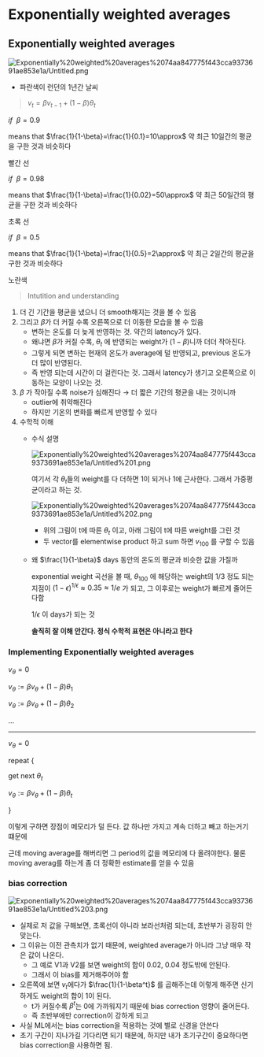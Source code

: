 # Exponentially weighted averages

## Exponentially weighted averages

![Exponentially%20weighted%20averages%2074aa847775f443cca9373691ae853e1a/Untitled.png](Exponentially%20weighted%20averages%2074aa847775f443cca9373691ae853e1a/Untitled.png)

- 파란색이 런던의 1년간 날씨

> $v_t=\beta v_{t-1}+(1-\beta)\theta_t$

$if~~\beta = 0.9$

means that $\frac{1}{1-\beta}=\frac{1}{0.1}=10\approx$ 약 최근 10일간의 평균을 구한 것과 비슷하다

빨간 선

$if~~\beta = 0.98$

means that $\frac{1}{1-\beta}=\frac{1}{0.02}=50\approx$ 약 최근 50일간의 평균을 구한 것과 비슷하다

초록 선

$if~~\beta = 0.5$

means that $\frac{1}{1-\beta}=\frac{1}{0.5}=2\approx$ 약 최근 2일간의 평균을 구한 것과 비슷하다

노란색

> Intutition and understanding

1. 더 긴 기간을 평균을 냈으니 더 smooth해지는 것을 볼 수 있음
2. 그리고 $\beta$가 더 커질 수록 오른쪽으로 더 이동한 모습을 볼 수 있음
    - 변하는 온도를 더 늦게 반영하는 것. 약간의 latency가 있다.
    - 왜냐면 $\beta$가 커질 수록, $\theta_t$ 에 반영되는 weight가 $(1-\beta)$니까 더더 작아진다.
    - 그렇게 되면 변하는 현재의 온도가 average에 덜 반영되고, previous 온도가 더 많이 반영된다.
    - 즉 반영 되는데 시간이 더 걸린다는 것. 그래서 latency가 생기고 오른쪽으로 이동하는 모양이 나오는 것.
3. $\beta$ 가 작아질 수록 noise가 심해진다 → 더 짧은 기간의 평균을 내는 것이니까
    - outlier에 취약해진다
    - 하지만 기온의 변화를 빠르게 반영할 수 있다
4. 수학적 이해
    - 수식 설명

        ![Exponentially%20weighted%20averages%2074aa847775f443cca9373691ae853e1a/Untitled%201.png](Exponentially%20weighted%20averages%2074aa847775f443cca9373691ae853e1a/Untitled%201.png)

        여기서 각 $\theta_t$들의 weight를 다 더하면 1이 되거나 1에 근사한다. 그래서 가중평균이라고 하는 것.

        ![Exponentially%20weighted%20averages%2074aa847775f443cca9373691ae853e1a/Untitled%202.png](Exponentially%20weighted%20averages%2074aa847775f443cca9373691ae853e1a/Untitled%202.png)

        - 위의 그림이 t에 따른 $\theta_t$ 이고, 아래 그림이 t에 따른 weight를 그린 것
        - 두 vector를 elementwise product 하고 sum 하면 $v_{100}$ 를 구할 수 있음
    - 왜 $\frac{1}{1-\beta}$ days 동안의 온도의 평균과 비슷한 값을 가질까

        exponential weight 곡선을 볼 때, $\theta_{100}$ 에 해당하는 weight의 1/3 정도 되는 지점이 $(1-\epsilon)^{1/\epsilon}\approx0.35\approx1/e$ 가 되고, 그 이후로는 weight가 빠르게 줄어든다함

        $1/\epsilon$ 이 days가 되는 것 

        **솔직히 잘 이해 안간다. 정식 수학적 표현은 아니라고 한다**

### Implementing Exponentially weighted averages

$v_{\theta}=0$

$v_{\theta}:=\beta v_{\theta} + (1-\beta)\theta_1$

$v_{\theta}:=\beta v_{\theta} + (1-\beta)\theta_2$

...

---

$v_{\theta}=0$

repeat {

get next $\theta_t$

$v_{\theta}:=\beta v_{\theta} + (1-\beta)\theta_t$

}

이렇게 구하면 장점이 메모리가 덜 든다. 값 하나만 가지고 계속 더하고 빼고 하는거기 떄문에

근데 moving average를 해버리면 그 period의 값을 메모리에 다 올려야한다. 물론 moving averag를 하는게 좀 더 정확한 estimate를 얻을 수 있음

### bias correction

![Exponentially%20weighted%20averages%2074aa847775f443cca9373691ae853e1a/Untitled%203.png](Exponentially%20weighted%20averages%2074aa847775f443cca9373691ae853e1a/Untitled%203.png)

- 실제로 저 값을 구해보면, 초록선이 아니라 보라선처럼 되는데, 초반부가 굉장히 안맞는다.
- 그 이유는 이전 관측치가 없기 때문에, weighted average가 아니라 그냥 매우 작은 값이 나온다.
    - 그 예로 V1과 V2를 보면 weight의 합이 0.02, 0.04 정도밖에 안된다.
    - 그래서 이 bias를 제거해주어야 함
- 오른쪽에 보면 $v_t$에다가 $\frac{1}{1-\beta^t}$ 를 곱해주는데 이렇게 해주면 신기하게도 weight의 합이 1이 된다.
    - t가 커질수록 $\beta^t$는 0에 가까워지기 때문에 bias correction 영향이 줄어든다.
    - 즉 초반부에만 correction이 강하게 되고
- 사실 ML에서는 bias correction을 적용하는 것에 별로 신경을 안쓴다
- 초기 구간이 지나가길 기다리면 되기 때문에, 하지만 내가 초기구간이 중요하다면 bias correction을 사용하면 됨.